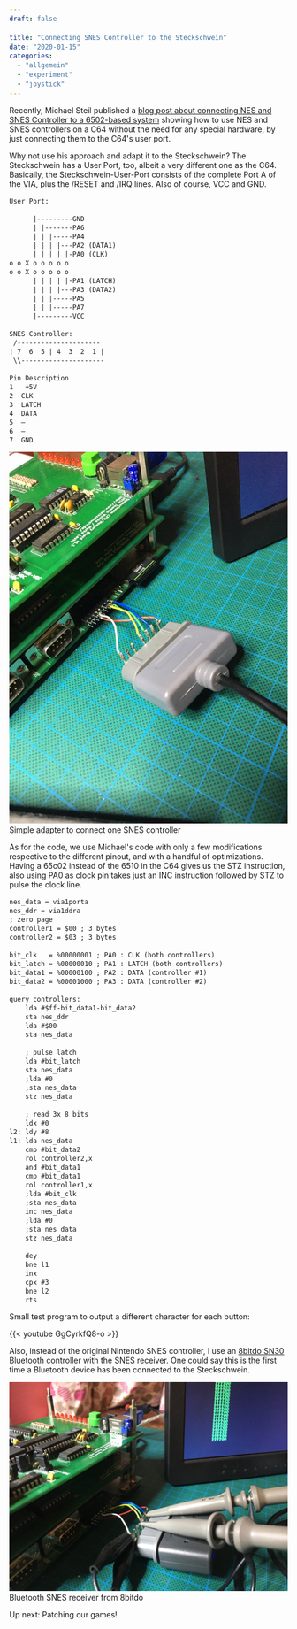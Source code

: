 ```yaml
---
draft: false

title: "Connecting SNES Controller to the Steckschwein"
date: "2020-01-15"
categories: 
  - "allgemein"
  - "experiment"
  - "joystick"
---
```


Recently, Michael Steil published a [blog post about connecting NES and SNES Controller to a 6502-based system](https://www.pagetable.com/?p=1365) showing how to use NES and SNES controllers on a C64 without the need for any special hardware, by just connecting them to the C64's user port.

Why not use his approach and adapt it to the Steckschwein? The Steckschwein has a User Port, too, albeit a very different one as the C64. Basically, the Steckschwein-User-Port consists of the complete Port A of the VIA, plus the /RESET and /IRQ lines. Also of course, VCC and GND.

```
User Port:

      |---------GND
      | |-------PA6  
      | | |-----PA4
      | | | |---PA2 (DATA1)
      | | | | |-PA0 (CLK)
o o X o o o o o
o o X o o o o o
      | | | | |-PA1 (LATCH)
      | | | |---PA3 (DATA2)
      | | |-----PA5
      | | |-----PA7
      |---------VCC

SNES Controller:
 /---------------------
| 7  6  5 | 4  3  2  1 |
 \\---------------------

Pin Description
1   +5V
2  CLK
3  LATCH
4  DATA
5  –
6  –
7  GND
```
![snes](images/snes.jpg) Simple adapter to connect one SNES controller

As for the code, we use Michael's code with only a few modifications respective to the different pinout, and with a handful of optimizations. Having a 65c02 instead of the 6510 in the C64 gives us the STZ instruction, also using PA0 as clock pin takes just an INC instruction followed by STZ to pulse the clock line.

```
nes_data = via1porta
nes_ddr = via1ddra
; zero page
controller1 = $00 ; 3 bytes
controller2 = $03 ; 3 bytes

bit_clk   = %00000001 ; PA0 : CLK (both controllers)
bit_latch = %00000010 ; PA1 : LATCH (both controllers)
bit_data1 = %00000100 ; PA2 : DATA (controller #1)
bit_data2 = %00001000 ; PA3 : DATA (controller #2)

query_controllers:
    lda #$ff-bit_data1-bit_data2
    sta nes_ddr
    lda #$00
    sta nes_data

    ; pulse latch
    lda #bit_latch
    sta nes_data
    ;lda #0
    ;sta nes_data
    stz nes_data

    ; read 3x 8 bits
    ldx #0
l2: ldy #8
l1: lda nes_data
    cmp #bit_data2
    rol controller2,x
    and #bit_data1
    cmp #bit_data1
    rol controller1,x
    ;lda #bit_clk
    ;sta nes_data
    inc nes_data
    ;lda #0
    ;sta nes_data
    stz nes_data

    dey
    bne l1
    inx
    cpx #3
    bne l2
    rts
```
Small test program to output a different character for each button:

{{< youtube GgCyrkfQ8-o >}}
 

Also, instead of the original Nintendo SNES controller, I use an [8bitdo SN30](https://www.8bitdo.com/) Bluetooth controller with the SNES receiver. One could say this is the first time a Bluetooth device has been connected to the Steckschwein.

![IMG_5814](images/img_5814.jpg) Bluetooth SNES receiver from 8bitdo

Up next: Patching our games!
